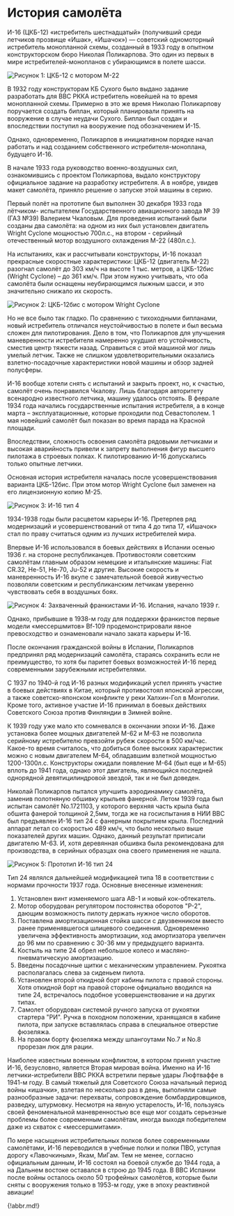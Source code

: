 # История самолёта

И-16 (ЦКБ-12) «истребитель шестнадцатый» (получивший среди
летчиков прозвище «Ишак», «Ишачок») — советский одномоторный
истребитель монопланной схемы, созданный в 1933 году в опытном
конструкторском бюро Николая Поликарпова. Это один из первых в мире
истребителей-монопланов с убирающимся в полете шасси.




![Рисунок 1: ЦКБ-12 с мотором М-22](img/img-008-001.jpg)

В 1932 году конструкторам КБ Сухого было выдано задание разработать для
ВВС РККА истребитель новейшей на то время монопланной схемы. Примерно в это
же время Николаю Поликарпову поручается создать биплан, который планировали
принять на вооружение в случае неудачи Сухого. Биплан был создан и
впоследствии поступил на вооружение под обозначением И-15.

Однако, одновременно, Поликарпов в инициативном порядке начал работать
и над созданием собственного истребителя-моноплана, будущего И-16.

В начале 1933 года руководство военно-воздушных сил, ознакомившись с
проектом Поликарпова, выдало конструктору официальное задание на разработку
истребителя. А в ноябре, увидев макет самолёта, приняло решение о запуске этой
машины в серию.

Первый полёт на прототипе был выполнен 30 декабря 1933 года лётчиком-
испытателем Государственного авиационного завода № 39 (ГАЗ №39) Валерием
Чкаловым. Для проведения испытаний были созданы два самолёта: на одном из
них был установлен двигатель Wright Cyclone мощностью 700л.с., на втором -
серийный отечественный мотор воздушного охлаждения М-22 (480л.с.).

На испытаниях, как и рассчитывали конструкторы, И-16 показал прекрасные
скоростные характеристики: ЦКБ-12 (двигатель М-22) разогнал самолёт до 303 км/ч
на высоте 1 тыс. метров, а ЦКБ-12бис (Wright Cyclone) – до 361 км/ч. При этом нужно
учитывать, что оба самолёта были оснащены неубирающимся лыжным шасси, и
это значительно снижало их скорость.


![                  Рисунок 2: ЦКБ-12бис с мотором Wright Cyclone](img/img-009-002.jpg)


Но не все было так гладко. По сравнению с тихоходными бипланами, новый
истребитель отличался неустойчивостью в полете и был весьма сложен для
пилотирования. Дело в том, что Поликарпов для улучшения маневренности
истребителя намеренно ухудшил его устойчивость, сместив центр тяжести назад.
Справиться с этой машиной мог лишь умелый летчик. Также не слишком
удовлетворительными оказались взлетно-посадочные характеристики новой
машины и обзор задней полусферы.

И-16 вообще хотели снять с испытаний и закрыть проект, но, к счастью,
самолёт очень понравился Чкалову. Лишь благодаря авторитету всенародно
известного летчика, машину удалось отстоять. В феврале 1934 года начались
государственные испытания истребителя, а в конце марта – эксплуатационные,
которые проходили под Севастополем. 1 мая новейший самолёт был показан во
время парада на Красной площади.

Впоследствии, сложность освоения самолёта рядовыми летчиками и высокая
аварийность привели к запрету выполнения фигур высшего пилотажа в строевых
полках. К пилотированию И-16 допускались только опытные летчики.

Основная история истребителя началась после усовершенствования
варианта ЦКБ-12бис. При этом мотор Wright Cyclone был заменен на его
лицензионную копию М-25.




![                             Рисунок 3: И-16 тип 4](img/img-010-003.jpg)

1934-1938 годы были расцветом карьеры И-16. Претерпев ряд модернизаций
и усовершенствований от типа 4 до типа 17, «Ишачок» стал по праву считаться
одним из лучших истребителей мира.

Впервые И-16 использовался в боевых действиях в Испании осенью 1936 г. на
стороне республиканцев. Противостояли советским самолётам главным образом
немецкие и итальянские машины: Fiat CR.32, He-51, He-70, Ju-52 и другие. Высокие
скорость и маневренность И-16 вкупе с замечательной боевой живучестью
позволяли советским и республиканским летчикам уверенно чувствовать себя в
воздушных боях.

![    Рисунок 4: Захваченный франкистами И-16. Испания, начало 1939 г.](img/img-011-004.jpg)

Однако, прибывшие в 1938-м году для поддержки франкистов первые модели
«мессершмитов»    Bf-109    продемонстрировали   явное   превосходство   и
ознаменовали начало заката карьеры И-16.

После окончания гражданской войны в Испании, Поликарпов предпринял ряд
модернизаций самолёта, стараясь сохранить если не преимущество, то хотя бы
паритет боевых возможностей И-16 перед современными зарубежными
истребителями.

С 1937 по 1940-й год И-16 разных модификаций успел принять участие в
боевых действиях в Китае, который противостоял японской агрессии, а также
советско-японском конфликте у реки Халхин-Гол в Монголии. Кроме того, активное
участие И-16 принимал в боевых действиях Советского Союза против Финляндии в
Зимней войне.

К 1939 году уже мало кто сомневался в окончании эпохи И-16. Даже установка
более мощных двигателей М-62 и М-63 не позволила серийному истребителю
превзойти рубеж скорости в 500 км/час. Какое-то время считалось, что добиться
более высоких характеристик можно с новым двигателем М-64, обладавшим
взлетной мощностью 1200-1300л.с. Конструкторы ожидали появление М-64 (был
еще и М-65) вплоть до 1941 года, однако этот двигатель, являющийся последней
однорядной девятицилиндровой звездой, так и не был доведен.

Николай Поликарпов пытался улучшить аэродинамику самолёта, заменив
полотняную обшивку крыльев фанерной. Летом 1939 года был испытан самолёт
No.1721103, у которого верхняя часть крыла была обшита фанерой толщиной
2,5мм, тогда же на госиспытания в НИИ ВВС был предъявлен И-16 тип 24 с
фанерным покрытием крыла. Последний аппарат летал со скоростью 489 км/ч, что
было несколько выше показателей других машин. Однако, данный результат
приписали двигателю М-63. И, хотя деревянная обшивка была рекомендована для
производства, в серийных образцах она своего применения не нашла.




![                      Рисунок 5: Прототип И-16 тип 24](img/img-012-005.jpg)


Тип 24 являлся дальнейшей модификацией типа 18 в соответствии с нормами
прочности 1937 года. Основные внесенные изменения:

1. Установлен винт изменяемого шага АВ-1 и новый кок-обтекатель.
2. Мотор оборудован регулятором постоянства оборотов "Р-2", дающим
возможность пилоту держать нужное число оборотов.
3. Поставлена амортизационная стойка шасси с двузвенником вместо ранее
применявшегося      шлицевого    соединения.    Одновременно      увеличена
эффективность амортизации, ход амортизатора увеличен до 96 мм по сравнению
с 30-36 мм у предыдущего варианта.
4. Костыль на типе 24 обрел небольшое колесо и масляно-пневматическую
амортизацию.
5. Введены посадочные щитки с механическим управлением. Рукоятка
располагалась слева за сиденьем пилота.
6. Установлен второй откидной борт кабины пилота с правой стороны. Хотя
откидной борт на правой стороне официально вводился на типе 24, встречалось
подобное усовершенствование и на других типах.
7. Самолет оборудован системой ручного запуска от рукоятки стартера "РИ".
Ручка в походном положении, хранящаяся в кабине пилота, при запуске
вставлялась справа в специальное отверстие фюзеляжа.
8. На правом борту фюзеляжа между шпангоутами No.7 и No.8 прорезан люк
для рации.

Наиболее известным военным конфликтом, в котором принял участие И-16,
безусловно, является Вторая мировая война. Именно на И-16 летчики-истребители
ВВС РККА встретили первые удары Люфтваффе в 1941-м году. В самый тяжелый
для Советского Союза начальный период войны «ишачки», взлетая по несколько
раз в день, выполняли самые разнообразные задачи: перехваты, сопровождение
бомбардировщиков, разведку, штурмовку. Несмотря на явную устарелость, И-16,
пользуясь своей феноменальной маневренностью все еще мог создать серьезные
проблемы более современным самолётам, иногда выходя победителем даже из
схваток с «мессершмитами».

По мере насыщения истребительных полков более современными
самолётами, И-16 переводился в учебные полки и полки ПВО, уступая дорогу
«Лавочкиным», Якам, МиГам. Тем не менее, согласно официальным данным, И-16
состоял на боевой службе до 1944 года, а на Дальнем востоке оставался в строю
до 1945 года. В ВВС Испании после войны осталось около 50 трофейных
самолётов, которые были сняты с вооружения только в 1953-м году, уже в эпоху
реактивной авиации!

{!abbr.md!}
